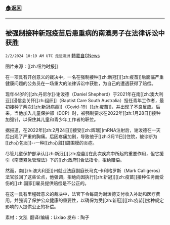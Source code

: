 ###  [:house:返回](README.md)
---


## 被强制接种新冠疫苗后患重病的南澳男子在法律诉讼中获胜
`2/2/2024 10:19 AM UTC 走进澳洲` [轉載自GNews](https://gnews.org/articles/2276318)

图片来源：[[zh:纽约时报]]

在一项具有开创意义的裁决中，一名在强制接种[[zh:新冠]][[zh:疫苗]]后面临严重健康问题的公务员在一场重大的法律诉讼中获胜，为自己的遭遇获得了赔偿。

现年44岁的[[zh:丹尼尔]]·谢泼德（Daniel Shepherd）于2021年在南[[zh:澳大利亚]]浸信会关怀[[zh:组织]]（Baptist Care South Australia）担任青年工作者，最初接种了两次[[zh:新冠病毒]]（Covid-19）[[zh:疫苗]]，并出现了不良反应。后来，当他加入儿童保护部（DCP）时，被强制要求在2022年[[zh:1月28日]]接种加强针，以保住其儿童和青少年工作者的职位。

据报道，在2022年[[zh:2月24日]]接受[[zh:辉瑞]]mRNA注射后，谢泼德在一天后出现了严重的胸痛。后因疼痛加剧，导致他于[[zh:3月11日]]住院，被诊断为[[zh:心包炎]]--一种[[zh:心脏]]周围膜的炎症。

尽管儿童保护部承认[[zh:新冠]][[zh:疫苗]]在此次疾病中所起的重要作用，但它援引《南澳紧急管理法》下的[[zh:政府]]合法指令，拒绝赔偿。

然而，南[[zh:澳大利亚]]州就业法庭副庭长马克·卡利格罗斯（Mark Calligeros）法官驳回了这些论点，他强调，拒绝向因执行[[zh:新冠]][[zh:疫苗]]接种任务而受伤的[[zh:国家]]雇员提供赔偿是不公正的。

在这一具有里程碑意义的裁决中，法官下令每周为谢泼德支付收入补助和医疗费用，并强调了保护公众健康的重要性，以确保为受[[zh:新冠]][[zh:疫苗]]接种规定影响的人提供公正的补偿。

          
素材：文泓   翻译/编辑：Lixiao  发布：陶子




